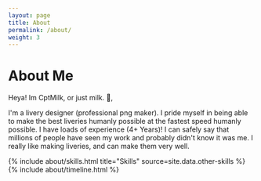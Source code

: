 ```yaml
---
layout: page
title: About
permalink: /about/
weight: 3
---
```


# **About Me**

Heya! Im CptMilk, or just milk. :wave:,<br>

I'm a livery designer (professional png maker). I pride myself in being able to make the best liveries humanly possible at the fastest speed humanly possible. I have loads of experience
(4+ Years)! I can safely say that millions of people have seen my work and probably didn't know it was me. I really like making liveries, and can make them very well.

<div class="row">
{% include about/skills.html title="Skills" source=site.data.other-skills %}
</div>

<div class="row">
{% include about/timeline.html %}
</div>

<script>
document.addEventListener("DOMContentLoaded", function() {
    var attribution = document.getElementById("attribution");
    if (attribution) {
        attribution.style.display = "none";
    }
});    
</script>

<link rel="shortcut icon" type="image/x-icon" href="{{ "/image/favicon.ico" | prepend: site.baseurl }}" >
